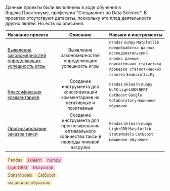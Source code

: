 Данные проекты были выполнены в ходе обучения в Яндекс.Практикуме, профессии "Специалист по Data Science". В проектах отсутствуют датасеты, поскольку это плод деятельности других людей. Но есть их описания.

| Название проекта | Описание | Навыки и инструменты | 
| :---------------------- | :----------------------: | :---------------------- |
| [Выявление закономерностей определяющих успешность игры](Изучение_закономерностей_определяющих_успешность_игр) | Выявление закономерностей определяющих успешность игры | `Pandas` `numpy` `Matplotlib` `предобработка данных` `исследовательский анализ данных` `описательная статистика` `проверка статистических гипотез` `Seaborn` `SciPy` |
| [Классификация комментариев](Классификация_комментариев) | Создание инструмента для классификации комментариев на негативные и позитивные| `Pandas` `sklearn` `numpy` `NLTK` `LightGBM` `BERT` `CatBoost` `Google Colaboratory` `машинное обучение` |
| [Прогнозирование заказов такси](Прогнозирование_заказов_такси) | Создание инструмента для прогнозирования оптимального количества такси в периоды пиковой нагрузки|`Pandas` `sklearn` `numpy` `LightGBM` `Matplotlib` `StatsModels` `CatBoost` `машинное обучение` |





![Иллюстрация](https://github.com/tarleproton/data_science_praktikum/raw/main/image/img3.bmp)

